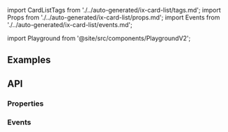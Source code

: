import CardListTags from './../auto-generated/ix-card-list/tags.md';
import Props from './../auto-generated/ix-card-list/props.md';
import Events from './../auto-generated/ix-card-list/events.md';

import Playground from '@site/src/components/PlaygroundV2';

## Examples

<Playground
  height="55rem"
  name="card-list"
  examplesByName>
</Playground>

## API

### Properties

<Props />

### Events

<Events />
